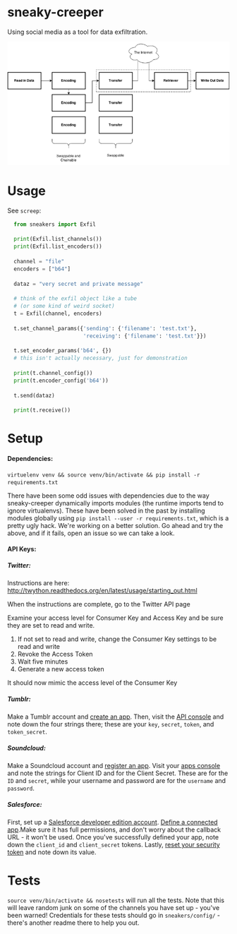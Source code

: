 # sneaky-creeper
Using social media as a tool for data exfiltration.

![diagram](diagram.png)

Usage
=====
See `screep`:
```python
  from sneakers import Exfil

  print(Exfil.list_channels())
  print(Exfil.list_encoders())

  channel = "file"
  encoders = ["b64"]

  dataz = "very secret and private message"

  # think of the exfil object like a tube
  # (or some kind of weird socket)
  t = Exfil(channel, encoders)

  t.set_channel_params({'sending': {'filename': 'test.txt'},
                        'receiving': {'filename': 'test.txt'}})

  t.set_encoder_params('b64', {})
  # this isn't actually necessary, just for demonstration

  print(t.channel_config())
  print(t.encoder_config('b64'))

  t.send(dataz)

  print(t.receive())
```

Setup
=====

#### Dependencies:

`virtuelenv venv && source venv/bin/activate && pip install -r requirements.txt`

There have been some odd issues with dependencies due to the way sneaky-creeper dynamically imports modules (the runtime imports tend to ignore virtualenvs). These have been solved in the past by installing modules globally using `pip install --user -r requirements.txt`, which is a pretty ugly hack. We're working on a better solution. Go ahead and try the above, and if it fails, open an issue so we can take a look.

#### API Keys:

##### Twitter:

Instructions are here: http://twython.readthedocs.org/en/latest/usage/starting_out.html

When the instructions are complete, go to the Twitter API page

Examine your access level for Consumer Key and Access Key and be sure they are set to read and write.

1. If not set to read and write, change the Consumer Key settings to be read and write
2. Revoke the Access Token
3. Wait five minutes
4. Generate a new access token

It should now mimic the access level of the Consumer Key

##### Tumblr:

Make a Tumblr account and [create an app](https://www.tumblr.com/oauth/apps). Then, visit the [API console](https://api.tumblr.com/console/calls/user/info) and note down the four strings there; these are your `key`, `secret`, `token`, and `token_secret`.

##### Soundcloud:

Make a Soundcloud account and [register an app](https://developers.soundcloud.com/docs/api/guide). Visit your [apps console](https://soundcloud.com/you/apps/) and note the strings for Client ID and for the Client Secret. These are for the `ID` and `secret`, while your username and password are for the `username` and `password`.

##### Salesforce:
First, set up a [Salesforce developer edition account](https://developer.salesforce.com/signup?d=70130000000td6N). [Define a connected app](https://help.salesforce.com/articleView?id=connected_app_create.htm&type=5).Make sure it has full permissions, and don't worry about the callback URL - it won't be used. Once you've successfully defined your app, note down the `client_id` and `client_secret` tokens. Lastly, [reset your security token](https://help.salesforce.com/apex/HTViewHelpDoc?id=user_security_token.htm&language=en) and note down its value.

Tests
=====

`source venv/bin/activate && nosetests` will run all the tests. Note that this will leave random junk on some of the channels you have set up - you've been warned! Credentials for these tests should go in `sneakers/config/` - there's another readme there to help you out.
